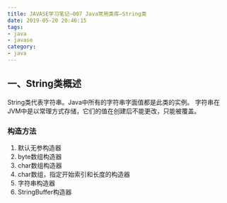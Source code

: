 ```yaml
---
title: JAVASE学习笔记—007 Java常用类库—String类
date: 2019-05-20 20:46:15
tags:
- java
- javase
category:
- java
---
```


## 一、String类概述

String类代表字符串。Java中所有的字符串字面值都是此类的实例。
字符串在JVM中是以常理方式存储，它们的值在创建后不能更改，只能被覆盖。

### 构造方法

1. 默认无参构造器
2. byte数组构造器
3. char数组构造器
4. char数组，指定开始索引和长度的构造器
5. 字符串构造器
6. StringBuffer构造器



